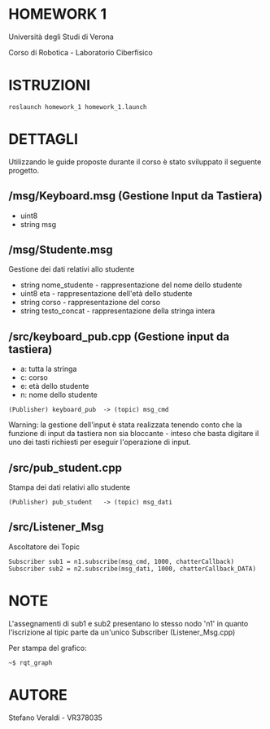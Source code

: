 # HOMEWORK 1
Università degli Studi di Verona

Corso di Robotica - Laboratorio Ciberfisico

# ISTRUZIONI
```
roslaunch homework_1 homework_1.launch
```
# DETTAGLI
Utilizzando le guide proposte durante il corso è stato sviluppato il seguente progetto.

## /msg/Keyboard.msg (Gestione Input da Tastiera)
- uint8
- string msg

## /msg/Studente.msg 
Gestione dei dati relativi allo studente
- string nome_studente - rappresentazione del nome dello studente
- uint8 eta - rappresentazione dell'età dello studente                     
- string corso - rappresentazione del corso
- string testo_concat - rappresentazione della stringa intera

## /src/keyboard_pub.cpp (Gestione input da tastiera) 
- a: tutta la stringa
- c: corso 
- e: età dello studente
- n: nome dello studente

```
(Publisher) keyboard_pub  -> (topic) msg_cmd
```

Warning: la gestione dell'input è stata realizzata tenendo conto che la funzione di input da
tastiera non sia bloccante - inteso che basta digitare il uno dei tasti richiesti per eseguir
l'operazione di input.

## /src/pub_student.cpp 
Stampa dei dati relativi allo studente

```
(Publisher) pub_student   -> (topic) msg_dati
```
## /src/Listener_Msg
Ascoltatore dei Topic
```
Subscriber sub1 = n1.subscribe(msg_cmd, 1000, chatterCallback)
Subscriber sub2 = n2.subscribe(msg_dati, 1000, chatterCallback_DATA)
```
# NOTE
L'assegnamenti di sub1 e sub2 presentano lo stesso nodo 'n1' in quanto l'iscrizione al tipic parte da un'unico Subscriber
(Listener_Msg.cpp) 

Per stampa del grafico:
```
~$ rqt_graph
```

# AUTORE
Stefano Veraldi  - VR378035

